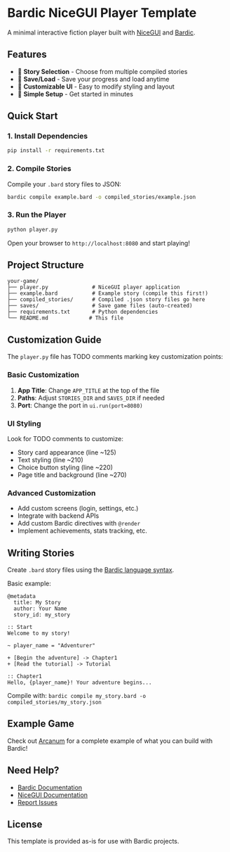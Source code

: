 # Bardic NiceGUI Player Template

A minimal interactive fiction player built with [NiceGUI](https://nicegui.io/) and [Bardic](https://github.com/katelouie/bardic).

## Features

- 📖 **Story Selection** - Choose from multiple compiled stories
- 💾 **Save/Load** - Save your progress and load anytime
- 🎨 **Customizable UI** - Easy to modify styling and layout
- 🚀 **Simple Setup** - Get started in minutes

## Quick Start

### 1. Install Dependencies

```bash
pip install -r requirements.txt
```

### 2. Compile Stories

Compile your `.bard` story files to JSON:

```bash
bardic compile example.bard -o compiled_stories/example.json
```

### 3. Run the Player

```bash
python player.py
```

Open your browser to `http://localhost:8080` and start playing!

## Project Structure

```
your-game/
├── player.py              # NiceGUI player application
├── example.bard           # Example story (compile this first!)
├── compiled_stories/      # Compiled .json story files go here
├── saves/                 # Save game files (auto-created)
├── requirements.txt       # Python dependencies
└── README.md             # This file
```

## Customization Guide

The `player.py` file has TODO comments marking key customization points:

### Basic Customization

1. **App Title**: Change `APP_TITLE` at the top of the file
2. **Paths**: Adjust `STORIES_DIR` and `SAVES_DIR` if needed
3. **Port**: Change the port in `ui.run(port=8080)`

### UI Styling

Look for TODO comments to customize:
- Story card appearance (line ~125)
- Text styling (line ~210)
- Choice button styling (line ~220)
- Page title and background (line ~270)

### Advanced Customization

- Add custom screens (login, settings, etc.)
- Integrate with backend APIs
- Add custom Bardic directives with `@render`
- Implement achievements, stats tracking, etc.

## Writing Stories

Create `.bard` story files using the [Bardic language syntax](https://github.com/katelouie/bardic).

Basic example:

```bard
@metadata
  title: My Story
  author: Your Name
  story_id: my_story

:: Start
Welcome to my story!

~ player_name = "Adventurer"

+ [Begin the adventure] -> Chapter1
+ [Read the tutorial] -> Tutorial

:: Chapter1
Hello, {player_name}! Your adventure begins...
```

Compile with: `bardic compile my_story.bard -o compiled_stories/my_story.json`

## Example Game

Check out [Arcanum](https://github.com/katelouie/arcanum-game) for a complete example of what you can build with Bardic!

## Need Help?

- [Bardic Documentation](https://github.com/katelouie/bardic)
- [NiceGUI Documentation](https://nicegui.io/documentation)
- [Report Issues](https://github.com/katelouie/bardic/issues)

## License

This template is provided as-is for use with Bardic projects.
